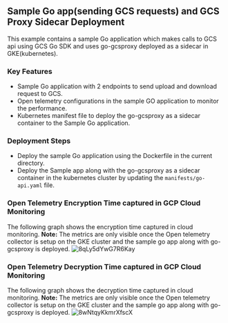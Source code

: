 ## Sample Go app(sending GCS requests) and GCS Proxy Sidecar Deployment

This example contains a sample Go application which makes calls to GCS api using GCS Go SDK and uses go-gcsproxy deployed as a sidecar in GKE(kubernetes).

### Key Features

* Sample Go application with 2 endpoints to send upload and download request to GCS.
* Open telemetry configurations in the sample GO application to monitor the performance.
* Kubernetes manifest file to deploy the go-gcsproxy as a sidecar container to the Sample Go application.

### Deployment Steps

* Deploy the sample Go application using the Dockerfile in the current directory.
* Deploy the Sample app along with the go-gcsproxy as a sidecar container in the kubernetes cluster by updating the `manifests/go-api.yaml` file.

### Open Telemetry Encryption Time captured in GCP Cloud Monitoring
The following graph shows the encryption time captured in cloud monitoring. **Note:** The metrics are only visible once the Open telemetry collector is setup on the GKE cluster and the sample go app along with go-gcsproxy is deployed.
![8qLy5dYwG7R6Kay](https://github.com/user-attachments/assets/d4042345-303e-42f6-9de5-8acceee0c1f7)

### Open Telemetry Decryption Time captured in GCP Cloud Monitoring
The following graph shows the decryption time captured in cloud monitoring. **Note:** The metrics are only visible once the Open telemetry collector is setup on the GKE cluster and the sample go app along with go-gcsproxy is deployed.
![8wNtqyKkmrXfscX](https://github.com/user-attachments/assets/ef0e7333-6223-44f9-9148-5634fed83885)
